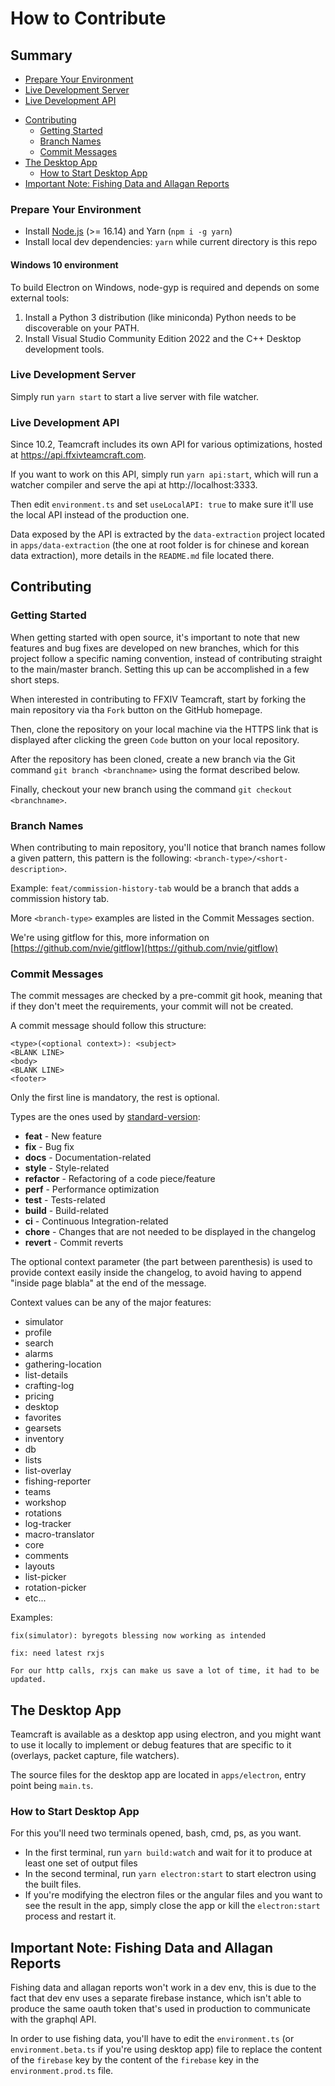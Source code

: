 # How to Contribute

## Summary
* [Prepare Your Environment](#prepare-your-environment)
* [Live Development Server](#live-development-server)
* [Live Development API](#live-development-api)
- [Contributing](#contributing)
  * [Getting Started](#getting-started)
  * [Branch Names](#branch-names)
  * [Commit Messages](#commit-messages)
- [The Desktop App](#the-desktop-app)
  * [How to Start Desktop App](#how-to-start-desktop-app)
- [Important Note: Fishing Data and Allagan Reports](#important-note-fishing-data-and-allagan-reports)

### Prepare Your Environment

* Install [Node.js](http://nodejs.org/) (>= 16.14) and Yarn (`npm i -g yarn`)
* Install local dev dependencies: `yarn` while current directory is this repo

#### Windows 10 environment

To build Electron on Windows, node-gyp is required and depends on some external tools:

1. Install a Python 3 distribution (like miniconda) Python needs to be discoverable on your PATH.
1. Install Visual Studio Community Edition 2022 and the C++ Desktop development tools.

### Live Development Server

Simply run `yarn start` to start a live server with file watcher.

### Live Development API

Since 10.2, Teamcraft includes its own API for various optimizations, hosted at https://api.ffxivteamcraft.com.

If you want to work on this API, simply run `yarn api:start`, which will run a watcher compiler and serve the api at http://localhost:3333.

Then edit `environment.ts` and set `useLocalAPI: true` to make sure it'll use the local API instead of the production one.

Data exposed by the API is extracted by the `data-extraction` project located in `apps/data-extraction` (the one at root folder is for chinese and korean data extraction), more details in the `README.md` file located there.

## Contributing

### Getting Started

When getting started with open source, it's important to note that new features and bug fixes are developed on new branches, which for this project follow a specific naming convention,  instead of contributing straight to the main/master branch. Setting this up can be accomplished in a few short steps. 

When interested in contributing to FFXIV Teamcraft, start by forking the main repository via tha `Fork` button on the GitHub homepage. 

Then, clone the repository on your local machine via the HTTPS link that is displayed after clicking the green `Code` button on your local repository.

After the repository has been cloned, create a new branch via the Git command `git branch <branchname>` using the format described below. 

Finally, checkout your new branch using the command `git checkout <branchname>`.

### Branch Names

When contributing to main repository, you'll notice that branch names follow a given pattern,
this pattern is the following: `<branch-type>/<short-description>`.

Example: `feat/commission-history-tab` would be a branch that adds a commission history tab. 

More `<branch-type>` examples are listed in the Commit Messages section.

We're using gitflow for this, more information on [https://github.com/nvie/gitflow](https://github.com/nvie/gitflow)

### Commit Messages

The commit messages are checked by a pre-commit git hook, meaning that if they don't meet the requirements, 
your commit will not be created.
 
A commit message should follow this structure:
```
<type>(<optional context>): <subject>
<BLANK LINE>
<body>
<BLANK LINE>
<footer>
```

Only the first line is mandatory, the rest is optional.

Types are the ones used by [standard-version](https://github.com/conventional-changelog/standard-version):

- **feat** - New feature
- **fix** - Bug fix
- **docs** - Documentation-related
- **style** - Style-related
- **refactor** - Refactoring of a code piece/feature
- **perf** - Performance optimization
- **test** - Tests-related
- **build** - Build-related
- **ci** - Continuous Integration-related
- **chore** - Changes that are not needed to be displayed in the changelog
- **revert** - Commit reverts

The optional context parameter (the part between parenthesis) is used to provide context
easily inside the changelog, to avoid having to append "inside page blabla" at the end of the message.

Context values can be any of the major features:

- simulator
- profile
- search
- alarms
- gathering-location
- list-details
- crafting-log
- pricing
- desktop
- favorites
- gearsets
- inventory
- db
- lists
- list-overlay
- fishing-reporter
- teams
- workshop
- rotations
- log-tracker
- macro-translator
- core
- comments
- layouts
- list-picker
- rotation-picker
- etc...

Examples:

`fix(simulator): byregots blessing now working as intended`

```
fix: need latest rxjs

For our http calls, rxjs can make us save a lot of time, it had to be updated.
```

## The Desktop App

Teamcraft is available as a desktop app using electron, and you might want to use it locally to implement or debug features that are specific to it (overlays, packet capture, file watchers).

The source files for the desktop app are located in `apps/electron`, entry point being `main.ts`.

### How to Start Desktop App

For this you'll need two terminals opened, bash, cmd, ps, as you want.

 - In the first terminal, run `yarn build:watch` and wait for it to produce at least one set of output files
 - In the second terminal, run `yarn electron:start` to start electron using the built files.
 - If you're modifying the electron files or the angular files and you want to see the result in the app, simply close the app or kill the `electron:start` process and restart it.

## Important Note: Fishing Data and Allagan Reports

Fishing data and allagan reports won't work in a dev env, this is due to the fact that dev env uses a separate firebase instance, which isn't able to produce the same oauth token that's used in production to communicate with the graphql API. 

In order to use fishing data, you'll have to edit the `environment.ts` (or `environment.beta.ts` if you're using desktop app) file to replace the content of the `firebase` key by the content of the `firebase` key in the `environment.prod.ts` file.
